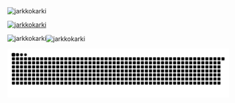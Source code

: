 <p><img align="center" src="https://github-readme-stats.vercel.app/api?username=jarkkokarki&show_icons=true&locale=en" alt="jarkkokarki" /></p>

<p align="left"> <a href="https://github.com/ryo-ma/github-profile-trophy"><img src="https://github-profile-trophy.vercel.app/?username=jarkkokarki" alt="jarkkokarki" /></a> </p>
<p><img align="left" src="https://github-readme-stats.vercel.app/api/top-langs?username=jarkkokarki&show_icons=true&locale=en&layout=compact" alt="jarkkokarki" /></p>
<p><img align="center" src="https://github-readme-streak-stats.herokuapp.com/?user=jarkkokarki&" alt="jarkkokarki" /></p>

![snake gif](https://github.com/JarkkoKarki/JarkkoKarki/blob/output/github-snake-dark.svg)
